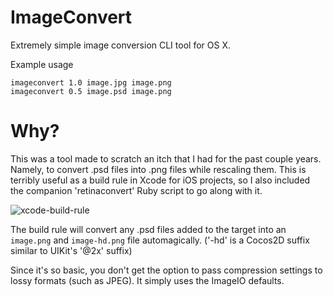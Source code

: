 ImageConvert
============

Extremely simple image conversion CLI tool for OS X.

Example usage
```
imageconvert 1.0 image.jpg image.png
imageconvert 0.5 image.psd image.png
```

Why?
=

This was a tool made to scratch an itch that I had for the past couple years. Namely, to convert .psd files into .png files while rescaling them. This is terribly useful as a build rule in Xcode for iOS projects, so I also included the companion 'retinaconvert' Ruby script to go along with it.

![xcode-build-rule](http://files.slembcke.net/upshot/upshot_lOAjEJw0.png)

The build rule will convert any .psd files added to the target into an `image.png` and `image-hd.png` file automagically. ('-hd' is a Cocos2D suffix similar to UIKit's '@2x' suffix)

Since it's so basic, you don't get the option to pass compression settings to lossy formats (such as JPEG). It simply uses the ImageIO defaults.
